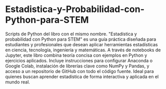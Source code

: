 # Estadistica-y-Probabilidad-con-Python-para-STEM
Scripts de Python del libro con el mismo nombre.
"Estadística y probabilidad con Python para STEM" es una guía práctica diseñada para estudiantes y profesionales que desean aplicar herramientas estadísticas en ciencia, tecnología, ingeniería y matemáticas. A través de notebooks de Jupyter, este libro combina teoría concisa con ejemplos en Python y ejercicios aplicados. Incluye instrucciones para configurar Anaconda o Google Colab, instalación de librerías clave como NumPy y Pandas, y acceso a un repositorio de GitHub con todo el código fuente. Ideal para quienes buscan aprender estadística de forma interactiva y aplicada en el mundo real.
